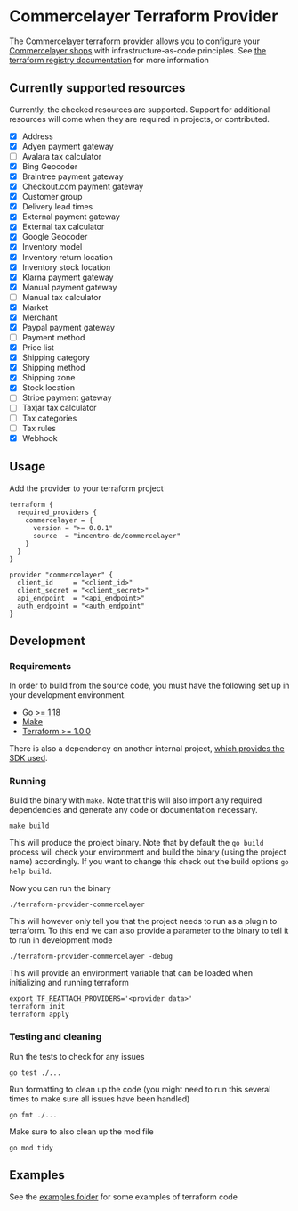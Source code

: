 # Commercelayer Terraform Provider

The Commercelayer terraform provider allows you to configure your [Commercelayer shops](https://commercelayer.io/) with
infrastructure-as-code principles. See [the terraform registry documentation](https://registry.terraform.io/providers/incentro-dc/commercelayer/latest/docs) for more information

## Currently supported resources

Currently, the checked resources are supported. Support for additional resources will come when they are required in
projects, or contributed.

- [x] Address
- [X] Adyen payment gateway
- [ ] Avalara tax calculator
- [X] Bing Geocoder
- [X] Braintree payment gateway
- [X] Checkout.com payment gateway
- [x] Customer group
- [X] Delivery lead times
- [x] External payment gateway
- [x] External tax calculator
- [x] Google Geocoder
- [x] Inventory model
- [x] Inventory return location
- [x] Inventory stock location
- [X] Klarna payment gateway
- [X] Manual payment gateway
- [ ] Manual tax calculator
- [x] Market
- [x] Merchant
- [X] Paypal payment gateway
- [ ] Payment method
- [x] Price list
- [x] Shipping category
- [x] Shipping method
- [x] Shipping zone
- [x] Stock location
- [ ] Stripe payment gateway
- [ ] Taxjar tax calculator
- [ ] Tax categories
- [ ] Tax rules
- [x] Webhook

## Usage

Add the provider to your terraform project

```hcl
terraform {
  required_providers {
    commercelayer = {
      version = ">= 0.0.1"
      source  = "incentro-dc/commercelayer"
    }
  }
}

provider "commercelayer" {
  client_id     = "<client_id>"
  client_secret = "<client_secret>"
  api_endpoint  = "<api_endpoint>"
  auth_endpoint = "<auth_endpoint"
}
```

## Development

### Requirements

In order to build from the source code, you must have the following set up in your development environment.

- [Go >= 1.18](https://golang.org/doc/install)
- [Make](https://www.gnu.org/software/make/)
- [Terraform >= 1.0.0](https://www.terraform.io/downloads.html)

There is also a dependency on another internal
project, [which provides the SDK used](https://github.com/incentro-dc/go-commercelayer-sdk).

### Running

Build the binary with `make`. Note that this will also import any required dependencies and generate any code or
documentation necessary.

    make build

This will produce the project binary. Note that by default the `go build` process will check your environment and build
the binary (using the project name) accordingly. If you want to change this check out the build options `go help build`.

Now you can run the binary

    ./terraform-provider-commercelayer

This will however only tell you that the project needs to run as a plugin to terraform. To this end we can also provide
a parameter to the binary to tell it to run in development mode

    ./terraform-provider-commercelayer -debug

This will provide an environment variable that can be loaded when initializing and running terraform

    export TF_REATTACH_PROVIDERS='<provider data>'
    terraform init
    terraform apply

### Testing and cleaning

Run the tests to check for any issues

```
go test ./...
```

Run formatting to clean up the code (you might need to run this several times to make sure all issues have been handled)

```
go fmt ./...
```

Make sure to also clean up the mod file

```
go mod tidy
```

## Examples

See the [examples folder](./examples) for some examples of terraform code
